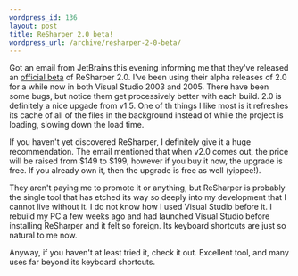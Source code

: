 ```yaml
--- 
wordpress_id: 136
layout: post
title: ReSharper 2.0 beta!
wordpress_url: /archive/resharper-2-0-beta/
---
```


<p>Got an email from JetBrains this evening informing me that they've released an <a href="http://www.jetbrains.com/resharper/beta20.html">official beta</a> of ReSharper 2.0.  I've been using their alpha releases of 2.0 for a while now in both Visual Studio 2003 and 2005.  There have been some bugs, but notice them get processively better with each build.  2.0 is definitely a nice upgade from v1.5.  One of th things I like most is it refreshes its cache of all of the files in the background instead of while the project is loading, slowing down the load time.</p>

<p>If you haven't yet discovered ReSharper, I definitely give it a huge recommendation.  The email mentioned that when v2.0 comes out, the price will be raised from $149 to $199, however if you buy it now, the upgrade is free.  If you already own it, then the upgrade is free as well (yippee!).</p>

<p>They aren't paying me to promote it or anything, but ReSharper is probably the single tool that has etched its way so deeply into my development that I cannot live without it.  I do not know how I used Visual Studio before it.  I rebuild my PC a few weeks ago and had launched Visual Studio before installing ReSharper and it felt so foreign.  Its keyboard shortcuts are just so natural to me now.</p>

<p>Anyway, if you haven't at least tried it, check it out.  Excellent tool, and many uses far beyond its keyboard shortcuts.</p>
         
